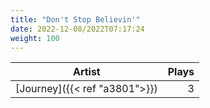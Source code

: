 ```yaml
---
title: "Don't Stop Believin'"
date: 2022-12-08/2022T07:17:24
weight: 100
---
```




 Artist | Plays 
----- | -----:
[Journey]({{< ref "a3801">}}) | 3

